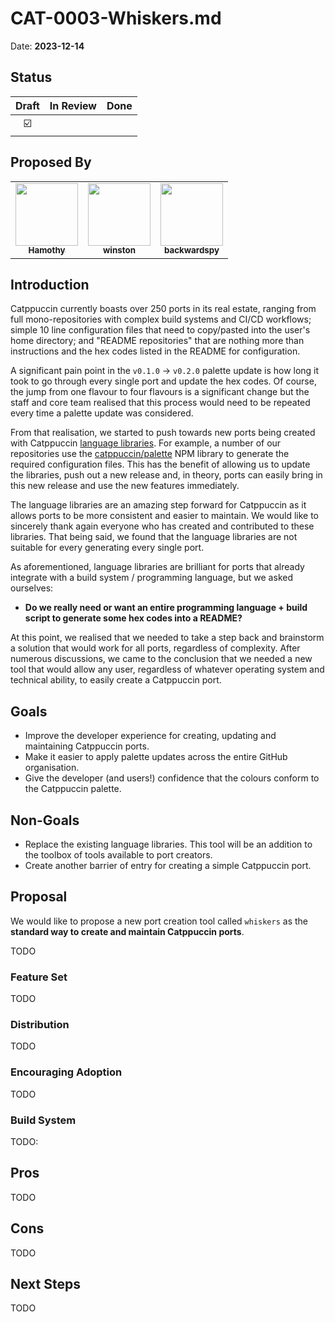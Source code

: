 # CAT-0003-Whiskers.md

Date: **2023-12-14**

## Status

| Draft | In Review | Done |
|:-----:|-----------|------|
|  ☑️   |           |      |

## Proposed By

<table>
<tr>
    <td align="center"><a href="https://github.com/sgoudham"><img src="https://avatars.githubusercontent.com/u/58985301?v=4" width="100px;" alt=""/><br /><sub><b>Hamothy</b></sub></a><br /></td>
    <td align="center"><a href="https://winston.sh/"><img src="https://avatars.githubusercontent.com/u/79978224?v=4?s=100" width="100px;" alt=""/><br /><sub><b>winston</b></sub></a><br /></td>
    <td align="center"><a href="https://github.com/backwardspy"><img src="https://avatars.githubusercontent.com/u/289746" width="100px;" alt=""/><br /><sub><b>backwardspy</b></sub></a><br /></td>
</tr>
</table>

## Introduction

Catppuccin currently boasts over 250 ports in its real estate, ranging from full
mono-repositories with complex build systems and CI/CD workflows; simple 10 line
configuration files that need to copy/pasted into the user's home directory; and
"README repositories" that are nothing more than instructions and the hex codes
listed in the README for configuration.

A significant pain point in the `v0.1.0` → `v0.2.0` palette update is how long it
took to go through every single port and update the hex codes. Of course, the
jump from one flavour to four flavours is a significant change but the staff and
core team realised that this process would need to be repeated every time a
palette update was considered.

From that realisation, we started to push towards new ports being created with
Catppuccin [language
libraries](https://github.com/catppuccin/palette#available-formats). For
example, a number of our repositories use the
[catppuccin/palette](https://github.com/catppuccin/palette#node-package) NPM
library to generate the required configuration files. This has the benefit of
allowing us to update the libraries, push out a new release and, in theory,
ports can easily bring in this new release and use the new features
immediately.

The language libraries are an amazing step forward for Catppuccin as it allows
ports to be more consistent and easier to maintain. We would like to sincerely
thank again everyone who has created and contributed to these libraries. That
being said, we found that the language libraries are not suitable for every
generating every single port.

As aforementioned, language libraries are brilliant for ports that already
integrate with a build system / programming language, but we asked ourselves:

- **Do we really need or want an entire programming language + build script to
  generate some hex codes into a README?**

At this point, we realised that we needed to take a step back and brainstorm a
solution that would work for all ports, regardless of complexity. After numerous
discussions, we came to the conclusion that we needed a new tool that would
allow any user, regardless of whatever operating system and technical ability,
to easily create a Catppuccin port.

## Goals

- Improve the developer experience for creating, updating and maintaining
  Catppuccin ports.
- Make it easier to apply palette updates across the entire GitHub organisation.
- Give the developer (and users!) confidence that the colours conform to
  the Catppuccin palette.

## Non-Goals

- Replace the existing language libraries. This tool will be an addition to the
  toolbox of tools available to port creators.
- Create another barrier of entry for creating a simple Catppuccin port.

## Proposal

We would like to propose a new port creation tool called `whiskers` as the
**standard way to create and maintain Catppuccin ports**.

TODO

### Feature Set

TODO

### Distribution

TODO

### Encouraging Adoption

TODO

### Build System

TODO:

## Pros

TODO

## Cons

TODO

## Next Steps

TODO
